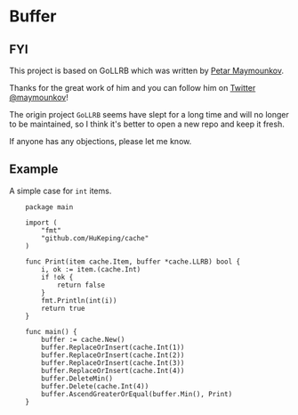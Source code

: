 # Buffer

## FYI

This project is based on GoLLRB which was written by [Petar Maymounkov](http://pdos.csail.mit.edu/~petar/).

Thanks for the great work of him and you can follow him on [Twitter @maymounkov](http://www.twitter.com/maymounkov)!

The origin project `GoLLRB` seems have slept for a long time and will no longer to be maintained, so I think
it's better to open a new repo and keep it fresh.

If anyone has any objections, please let me know.

## Example

A simple case for `int` items.

		package main

		import (
		    "fmt"
		    "github.com/HuKeping/cache"
		)
		
		func Print(item cache.Item, buffer *cache.LLRB) bool {
		    i, ok := item.(cache.Int)
		    if !ok {
		        return false
		    }   
		    fmt.Println(int(i))
		    return true
		}
		
		func main() {
		    buffer := cache.New()
		    buffer.ReplaceOrInsert(cache.Int(1))
		    buffer.ReplaceOrInsert(cache.Int(2))
		    buffer.ReplaceOrInsert(cache.Int(3))
		    buffer.ReplaceOrInsert(cache.Int(4))
		    buffer.DeleteMin()
		    buffer.Delete(cache.Int(4))
		    buffer.AscendGreaterOrEqual(buffer.Min(), Print)
		}
